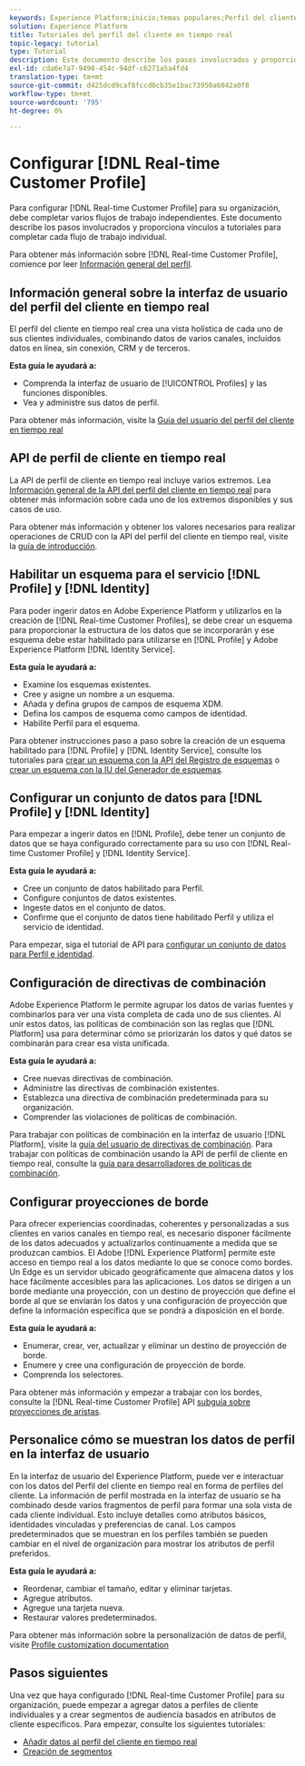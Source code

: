 ```yaml
---
keywords: Experience Platform;inicio;temas populares;Perfil del cliente en tiempo real;Servicio de identidad;
solution: Experience Platform
title: Tutoriales del perfil del cliente en tiempo real
topic-legacy: tutorial
type: Tutorial
description: Este documento describe los pasos involucrados y proporciona vínculos a tutoriales para completar cada flujo de trabajo individual.
exl-id: cda6e7a7-9498-454c-94df-c6271a5a4fd4
translation-type: tm+mt
source-git-commit: d425dcd9caf8fccd0cb35e1bac73950a6042a0f8
workflow-type: tm+mt
source-wordcount: '795'
ht-degree: 0%

---
```


# Configurar [!DNL Real-time Customer Profile]

Para configurar [!DNL Real-time Customer Profile] para su organización, debe completar varios flujos de trabajo independientes. Este documento describe los pasos involucrados y proporciona vínculos a tutoriales para completar cada flujo de trabajo individual.

Para obtener más información sobre [!DNL Real-time Customer Profile], comience por leer [Información general del perfil](../profile/home.md).

## Información general sobre la interfaz de usuario del perfil del cliente en tiempo real

El perfil del cliente en tiempo real crea una vista holística de cada uno de sus clientes individuales, combinando datos de varios canales, incluidos datos en línea, sin conexión, CRM y de terceros.

**Esta guía le ayudará a:**
- Comprenda la interfaz de usuario de [!UICONTROL Profiles] y las funciones disponibles.
- Vea y administre sus datos de perfil.

Para obtener más información, visite la [Guía del usuario del perfil del cliente en tiempo real](../profile/ui/user-guide.md)

## API de perfil de cliente en tiempo real

La API de perfil de cliente en tiempo real incluye varios extremos. Lea [Información general de la API del perfil del cliente en tiempo real](../profile/api/overview.md) para obtener más información sobre cada uno de los extremos disponibles y sus casos de uso.

Para obtener más información y obtener los valores necesarios para realizar operaciones de CRUD con la API del perfil del cliente en tiempo real, visite la [guía de introducción](../profile/api/getting-started.md).

## Habilitar un esquema para el servicio [!DNL Profile] y [!DNL Identity]

Para poder ingerir datos en Adobe Experience Platform y utilizarlos en la creación de [!DNL Real-time Customer Profiles], se debe crear un esquema para proporcionar la estructura de los datos que se incorporarán y ese esquema debe estar habilitado para utilizarse en [!DNL Profile] y Adobe Experience Platform [!DNL Identity Service].

**Esta guía le ayudará a:**
- Examine los esquemas existentes.
- Cree y asigne un nombre a un esquema.
- Añada y defina grupos de campos de esquema XDM.
- Defina los campos de esquema como campos de identidad.
- Habilite Perfil para el esquema.

Para obtener instrucciones paso a paso sobre la creación de un esquema habilitado para [!DNL Profile] y [!DNL Identity Service], consulte los tutoriales para [crear un esquema con la API del Registro de esquemas](../xdm/tutorials/create-schema-api.md) o [crear un esquema con la IU del Generador de esquemas](../xdm/tutorials/create-schema-ui.md).

## Configurar un conjunto de datos para [!DNL Profile] y [!DNL Identity]

Para empezar a ingerir datos en [!DNL Profile], debe tener un conjunto de datos que se haya configurado correctamente para su uso con [!DNL Real-time Customer Profile] y [!DNL Identity Service].

**Esta guía le ayudará a:**
- Cree un conjunto de datos habilitado para Perfil.
- Configure conjuntos de datos existentes.
- Ingeste datos en el conjunto de datos.
- Confirme que el conjunto de datos tiene habilitado Perfil y utiliza el servicio de identidad.

Para empezar, siga el tutorial de API para [configurar un conjunto de datos para Perfil e identidad](../profile/tutorials/dataset-configuration.md).

## Configuración de directivas de combinación

Adobe Experience Platform le permite agrupar los datos de varias fuentes y combinarlos para ver una vista completa de cada uno de sus clientes. Al unir estos datos, las políticas de combinación son las reglas que [!DNL Platform] usa para determinar cómo se priorizarán los datos y qué datos se combinarán para crear esa vista unificada.

**Esta guía le ayudará a:**
- Cree nuevas directivas de combinación.
- Administre las directivas de combinación existentes.
- Establezca una directiva de combinación predeterminada para su organización.
- Comprender las violaciones de políticas de combinación.

Para trabajar con políticas de combinación en la interfaz de usuario [!DNL Platform], visite la [guía del usuario de directivas de combinación](../profile/ui/merge-policies.md). Para trabajar con políticas de combinación usando la API de perfil de cliente en tiempo real, consulte la [guía para desarrolladores de políticas de combinación](../profile/api/merge-policies.md).

## Configurar proyecciones de borde

Para ofrecer experiencias coordinadas, coherentes y personalizadas a sus clientes en varios canales en tiempo real, es necesario disponer fácilmente de los datos adecuados y actualizarlos continuamente a medida que se produzcan cambios. El Adobe [!DNL Experience Platform] permite este acceso en tiempo real a los datos mediante lo que se conoce como bordes. Un Edge es un servidor ubicado geográficamente que almacena datos y los hace fácilmente accesibles para las aplicaciones. Los datos se dirigen a un borde mediante una proyección, con un destino de proyección que define el borde al que se enviarán los datos y una configuración de proyección que define la información específica que se pondrá a disposición en el borde.

**Esta guía le ayudará a:**
- Enumerar, crear, ver, actualizar y eliminar un destino de proyección de borde.
- Enumere y cree una configuración de proyección de borde.
- Comprenda los selectores.

Para obtener más información y empezar a trabajar con los bordes, consulte la [!DNL Real-time Customer Profile] API [subguía sobre proyecciones de aristas](../profile/api/edge-projections.md).

## Personalice cómo se muestran los datos de perfil en la interfaz de usuario

En la interfaz de usuario del Experience Platform, puede ver e interactuar con los datos del Perfil del cliente en tiempo real en forma de perfiles del cliente. La información de perfil mostrada en la interfaz de usuario se ha combinado desde varios fragmentos de perfil para formar una sola vista de cada cliente individual. Esto incluye detalles como atributos básicos, identidades vinculadas y preferencias de canal. Los campos predeterminados que se muestran en los perfiles también se pueden cambiar en el nivel de organización para mostrar los atributos de perfil preferidos.

**Esta guía le ayudará a:**
- Reordenar, cambiar el tamaño, editar y eliminar tarjetas.
- Agregue atributos.
- Agregue una tarjeta nueva.
- Restaurar valores predeterminados.

Para obtener más información sobre la personalización de datos de perfil, visite [Profile customization documentation](../profile/ui/profile-customization.md)

## Pasos siguientes

Una vez que haya configurado [!DNL Real-time Customer Profile] para su organización, puede empezar a agregar datos a perfiles de cliente individuales y a crear segmentos de audiencia basados en atributos de cliente específicos. Para empezar, consulte los siguientes tutoriales:

- [Añadir datos al perfil del cliente en tiempo real](../profile/tutorials/add-profile-data.md)
- [Creación de segmentos](../segmentation/tutorials/create-a-segment.md)
